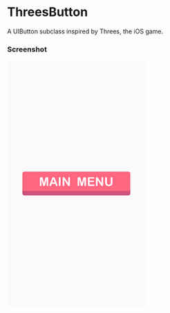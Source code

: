ThreesButton
============

A UIButton subclass inspired by Threes, the iOS game.

### Screenshot

<img src="screenshot.png" width="320" height="568"></img>
